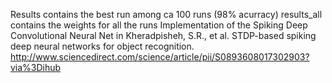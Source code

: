 Results contains the best run among ca 100 runs (98% acurracy) results_all contains the weights for all the runs
Implementation of the Spiking Deep Convolutional Neural Net in Kheradpisheh, S.R., et al. STDP-based spiking deep neural networks for object recognition. 
http://www.sciencedirect.com/science/article/pii/S0893608017302903?via%3Dihub
